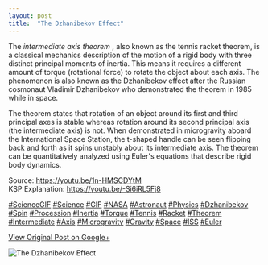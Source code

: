 ```yaml
---
layout: post
title:  "The Dzhanibekov Effect"
---
```


The _intermediate axis theorem_ , also known as the tennis racket theorem, is
a classical mechanics description of the motion of a rigid body with three
distinct principal moments of inertia. This means it requires a different
amount of torque (rotational force) to rotate the object about each axis. The
phenomenon is also known as the Dzhanibekov effect after the Russian cosmonaut
Vladimir Dzhanibekov who demonstrated the theorem in 1985 while in space.  
  
The theorem states that rotation of an object around its first and third
principal axes is stable whereas rotation around its second principal axis
(the intermediate axis) is not. When demonstrated in microgravity aboard the
International Space Station, the t-shaped handle can be seen flipping back and
forth as it spins unstably about its intermediate axis. The theorem can be
quantitatively analyzed using Euler's equations that describe rigid body
dynamics.  
  
Source: <https://youtu.be/1n-HMSCDYtM>  
KSP Explanation: <https://youtu.be/-Si6iRL5Fj8>  
  
[#ScienceGIF](https://plus.google.com/s/%23ScienceGIF/posts)
[#Science](https://plus.google.com/s/%23Science/posts)
[#GIF](https://plus.google.com/s/%23GIF/posts)
[#NASA](https://plus.google.com/s/%23NASA/posts)
[#Astronaut](https://plus.google.com/s/%23Astronaut/posts)
[#Physics](https://plus.google.com/s/%23Physics/posts)
[#Dzhanibekov](https://plus.google.com/s/%23Dzhanibekov/posts)
[#Spin](https://plus.google.com/s/%23Spin/posts)
[#Procession](https://plus.google.com/s/%23Procession/posts)
[#Inertia](https://plus.google.com/s/%23Inertia/posts)
[#Torque](https://plus.google.com/s/%23Torque/posts)
[#Tennis](https://plus.google.com/s/%23Tennis/posts)
[#Racket](https://plus.google.com/s/%23Racket/posts)
[#Theorem](https://plus.google.com/s/%23Theorem/posts)
[#Intermediate](https://plus.google.com/s/%23Intermediate/posts)
[#Axis](https://plus.google.com/s/%23Axis/posts)
[#Microgravity](https://plus.google.com/s/%23Microgravity/posts)
[#Gravity](https://plus.google.com/s/%23Gravity/posts)
[#Space](https://plus.google.com/s/%23Space/posts)
[#ISS](https://plus.google.com/s/%23ISS/posts)
[#Euler](https://plus.google.com/s/%23Euler/posts)﻿

[View Original Post on Google+](https://plus.google.com/+ColinSullender/posts/ZLXBCnwF6CF)

![The Dzhanibekov Effect](/assets/img/2017-07-01-The-Dzhanibekov-Effect.gif)
